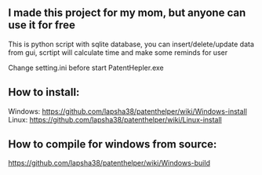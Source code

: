 ## I made this project for my mom, but anyone can use it for free
This is python script with sqlite database, you can insert/delete/update data from gui, scrtipt will calculate time and make some reminds for user  
  
Change setting.ini before start PatentHepler.exe

## How to install:
Windows: https://github.com/lapsha38/patenthelper/wiki/Windows-install  
Linux: https://github.com/lapsha38/patenthelper/wiki/Linux-install  
## How to compile for windows from source:
https://github.com/lapsha38/patenthelper/wiki/Windows-build
